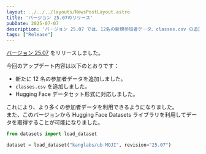 ```yaml
---
layout: ../../../layouts/NewsPostLayout.astro
title: 'バージョン 25.07のリリース'
pubDate: 2025-07-07
description: 'バージョン 25.07 では、12名の新規参加者データ、classes.csv の追加、Hugging Face データセット形式への対応を行いました。'
tags: ["Release"]
---
```


[バージョン 25.07](https://huggingface.co/datasets/kanglabs/ub-MOJI/tree/v25.07) をリリースしました。  

今回のアップデート内容は以下のとおりです：

- 新たに 12 名の参加者データを追加しました。  
- `classes.csv` を追加しました。  
- Hugging Face データセット形式に対応しました。  

これにより、より多くの参加者データを利用できるようになりました。  
また、このバージョンから Hugging Face Datasets ライブラリを利用してデータを取得することが可能になりました。  

```py
from datasets import load_dataset

dataset = load_dataset("kanglabs/ub-MOJI", revision="25.07")
```
